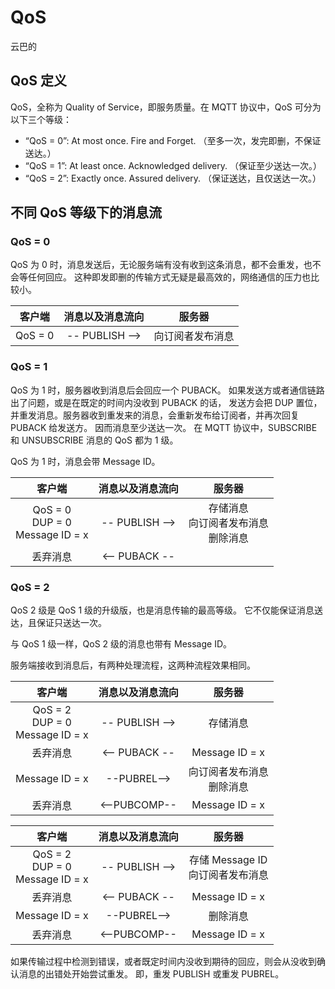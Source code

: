 # QoS

云巴的

## QoS 定义

QoS，全称为 Quality of Service，即服务质量。在 MQTT 协议中，QoS 可分为以下三个等级：

* “QoS = 0”: At most once. Fire and Forget. （至多一次，发完即删，不保证送达。）
* “QoS = 1”: At least once. Acknowledged delivery. （保证至少送达一次。）
* “QoS = 2”: Exactly once. Assured delivery. （保证送达，且仅送达一次。）

## 不同 QoS 等级下的消息流

### QoS = 0

QoS 为 0 时，消息发送后，无论服务端有没有收到这条消息，都不会重发，也不会等任何回应。
这种即发即删的传输方式无疑是最高效的，网络通信的压力也比较小。

|客户端|消息以及消息流向|服务器|
|:----:|:----:|:----:|
| QoS = 0| -- PUBLISH --> | 向订阅者发布消息 |

### QoS = 1

QoS 为 1 时，服务器收到消息后会回应一个 PUBACK。
如果发送方或者通信链路出了问题，或是在既定的时间内没收到 PUBACK 的话，
发送方会把 DUP 置位，并重发消息。服务器收到重发来的消息，会重新发布给订阅者，并再次回复 PUBACK 给发送方。
因而消息至少送达一次。
在 MQTT 协议中，SUBSCRIBE 和 UNSUBSCRIBE 消息的 QoS 都为 1 级。

QoS 为 1 时，消息会带 Message ID。

|客户端|消息以及消息流向|服务器|
|:----:|:----:|:----:|
| QoS = 0<br>DUP = 0<br>Message ID = x| -- PUBLISH --> | 存储消息<br>向订阅者发布消息<br>删除消息 |
|丢弃消息| <-- PUBACK -- | |

### QoS = 2
QoS 2 级是 QoS 1 级的升级版，也是消息传输的最高等级。
它不仅能保证消息送达，且保证只送达一次。

与 QoS 1 级一样，QoS 2 级的消息也带有 Message ID。

服务端接收到消息后，有两种处理流程，这两种流程效果相同。

|客户端|消息以及消息流向|服务器|
|:----:|:----:|:----:|
| QoS = 2<br>DUP = 0<br>Message ID = x| -- PUBLISH --> |存储消息 |
|丢弃消息| <-- PUBACK -- | Message ID = x|
|Message ID = x | --PUBREL--> |向订阅者发布消息<br>删除消息|
|丢弃消息| <--PUBCOMP--|Message ID = x|


|客户端|消息以及消息流向|服务器|
|:----:|:----:|:----:|
| QoS = 2<br>DUP = 0<br>Message ID = x| -- PUBLISH --> | 存储 Message ID<br>向订阅者发布消息 |
|丢弃消息| <-- PUBACK -- | Message ID = x|
|Message ID = x | --PUBREL--> |删除消息|
|丢弃消息| <--PUBCOMP--|Message ID = x|

如果传输过程中检测到错误，或者既定时间内没收到期待的回应，则会从没收到确认消息的出错处开始尝试重发。
即，重发 PUBLISH 或重发 PUBREL。







